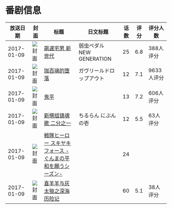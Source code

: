 # 番剧信息

|放送日期|封面|标题|日文标题|话数|评分|评分人数|
|---|---|---|---|---|---|---|
|2017-01-09|![封面](https://lain.bgm.tv/pic/cover/c/5c/db/148181_wMH3H.jpg)|[飙速宅男 新世代](https://bangumi.tv/subject/148181)|弱虫ペダル NEW GENERATION|25|6.8|388人评分|
|2017-01-09|![封面](https://lain.bgm.tv/pic/cover/c/39/3d/188091_diaJ7.jpg)|[珈百璃的堕落](https://bangumi.tv/subject/188091)|ガヴリールドロップアウト|12|7.1|9633人评分|
|2017-01-09|![封面](https://lain.bgm.tv/pic/cover/c/a1/38/191523_6GNNz.jpg)|[鬼平](https://bangumi.tv/subject/191523)||13|7.2|606人评分|
|2017-01-09|![封面](https://lain.bgm.tv/pic/cover/c/c9/fc/195669_ZMTUT.jpg)|[新撰组镇魂歌 二分之一](https://bangumi.tv/subject/195669)|ちるらん にぶんの壱|12|5.5|63人评分|
|2017-01-09|![封面](https://lain.bgm.tv/pic/cover/c/a3/50/199408_PpL6f.jpg)|[戦隊ヒーロー スキヤキフォース -ぐんまの平和を願うシーズン-](https://bangumi.tv/subject/199408)||24|||
|2017-01-09|![封面](https://lain.bgm.tv/pic/cover/c/6c/41/208085_6pX9P.jpg)|[喜羊羊与灰太狼之深海历险记](https://bangumi.tv/subject/208085)||60|5.1|38人评分|

